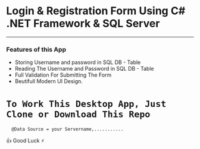# Login & Registration Form Using C# .NET Framework & SQL Server
-----------------------------------------------------------------
### Features of this App
* Storing Username and password in SQL DB - Table
* Reading The Username and Password in SQL DB - Table
* Full Validation For Submitting The Form
* Beutifull Modern UI Design.

# ` To Work This Desktop App, Just Clone or Download This Repo `
```
  @Data Source = your Servername,...........
```
👍 Good Luck ⚡
